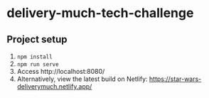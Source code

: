 # delivery-much-tech-challenge

## Project setup
1. ````npm install ````
2.  ````npm run serve ````
3. Access http://localhost:8080/
4. Alternatively, view the latest build on Netlify: https://star-wars-deliverymuch.netlify.app/

